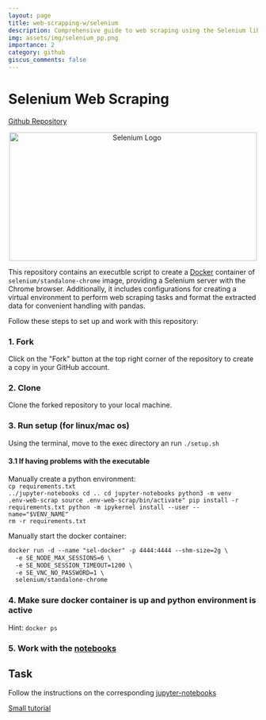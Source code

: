 ```yaml
---
layout: page
title: web-scrapping-w/selenium
description: Comprehensive guide to web scraping using the Selenium library in Python. 
img: assets/img/selenium_pp.png
importance: 2
category: github
giscus_comments: false
---
```

# Selenium Web Scraping
[Github Repository](https://github.com/mellamanelpoeta/selenium-web-scraping/tree/master)

<div align="center">
  <img src="https://upload.wikimedia.org/wikipedia/commons/9/9f/Selenium_logo.svg" alt="Selenium Logo" width="500" height="259">
</div>

This repository contains an executble script to create a [Docker](https://www.docker.com/get-started/) container of `selenium/standalone-chrome` image, providing a Selenium server with the Chrome browser. Additionally, it includes configurations for creating a virtual environment to perform web scraping tasks and format the extracted data for convenient handling with pandas.


Follow these steps to set up and work with this repository:

### 1. Fork

Click on the "Fork" button at the top right corner of the repository to create a copy in your GitHub account.

### 2. Clone

Clone the forked repository to your local machine.

### 3. Run setup (for linux/mac os)
Using the terminal, move to the exec directory an run 
<code>./setup.sh</code>

#### 3.1 If having problems with the executable
Manually create a python environment:
<br>
<code>cp requirements.txt ../jupyter-notebooks
cd ..
cd jupyter-notebooks
python3 -m venv .env-web-scrap
source .env-web-scrap/bin/activate"
pip install -r requirements.txt
python -m ipykernel install --user --name="$VENV_NAME"
rm -r requirements.txt</code>

Manually start the docker container:
<br>
````md
docker run -d --name "sel-docker" -p 4444:4444 --shm-size=2g \
  -e SE_NODE_MAX_SESSIONS=6 \
  -e SE_NODE_SESSION_TIMEOUT=1200 \
  -e SE_VNC_NO_PASSWORD=1 \
  selenium/standalone-chrome
````

### 4. Make sure docker container is up and python environment is active
Hint: <code>docker ps</code>

### 5. Work with the [notebooks](https://github.com/Majo2103/selenium-web-scrapping/tree/master/jupyter-notebooks)

## Task
Follow the instructions on the corresponding [jupyter-notebooks](https://github.com/Majo2103/selenium-web-scrapping/blob/master/jupyter-notebooks/tarea_webscraping.ipynb)

[Small tutorial](https://youtu.be/lTypMlVBFM4?si=k16QnTV0jwjNGKRU)